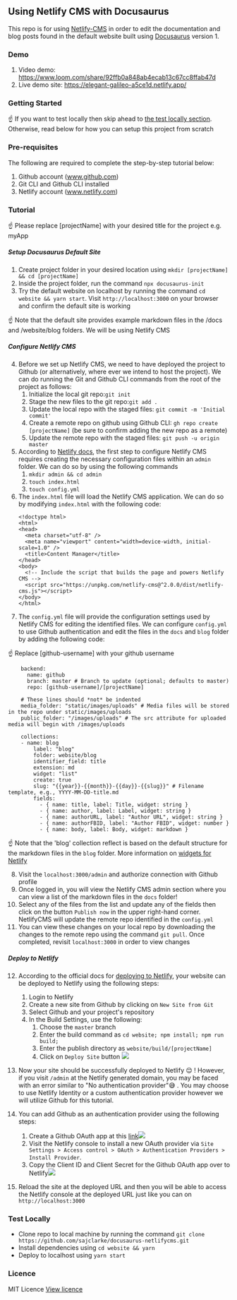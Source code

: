## Using Netlify CMS with Docusaurus

This repo is for using [Netlify-CMS](https://www.netlifycms.org/) in order to edit the documentation and blog posts found in the default website built using [Docusaurus](https://docusaurus.io/) version 1. 

### Demo
1. Video demo: https://www.loom.com/share/92ffb0a848ab4ecab13c67cc8ffab47d
2. Live demo site: https://elegant-galileo-a5ce1d.netlify.app/

### Getting Started

:point_up:
If you want to test locally then skip ahead to [the test locally section](#Test-Locally). Otherwise, read below for how you can setup this project from scratch

### Pre-requisites
The following are required to complete the step-by-step tutorial below:
1. Github account (www.github.com)
2. Git CLI and Github CLI installed
3. Netlify account (www.netlify.com)

### Tutorial

:point_up:
Please replace [projectName] with your desired title for the project e.g. myApp

##### Setup Docusaurus Default Site
1. Create project folder in your desired location using `mkdir [projectName] && cd [projectName]`
2. Inside the project folder, run the command `npx docusaurus-init`
3. Try the default website on localhost by running the command `cd website && yarn start`. Visit `http://localhost:3000` on your browser and confirm the default site is working

:point_up:
Note that the default site provides example markdown files in the /docs and /website/blog folders. We will be using Netlify CMS

##### Configure Netlify CMS
4. Before we set up Netlify CMS, we need to have deployed the project to Github (or alternatively, where ever we intend to host the project). We can do running the Git and Github CLI commands from the root of the project as follows:
    1. Initialize the local git repo:`git init`
    2. Stage the new files to the git repo:`git add .`
    3. Update the local repo with the staged files: `git commit -m 'Initial commit'`
    4. Create a remote repo on github using Github CLI: `gh repo create [projectName]` (be sure to confirm adding the new repo as a remote)
    5. Update the remote repo with the staged files: `git push -u origin master`
5. According to [Netlify docs](https://www.netlifycms.org/docs/add-to-your-site/), the first step to configure Netlify CMS requires creating the necessary configuration files within an `admin` folder. We can do so by using the following commands
    1. `mkdir admin && cd admin`
    2. `touch index.html`
    3. `touch config.yml`
6. The `index.html` file will load the Netlify CMS application. We can do so by modifying `index.html` with the following code:
    ```
    <!doctype html>
    <html>
    <head>
      <meta charset="utf-8" />
      <meta name="viewport" content="width=device-width, initial-scale=1.0" />
      <title>Content Manager</title>
    </head>
    <body>
      <!-- Include the script that builds the page and powers Netlify CMS -->
      <script src="https://unpkg.com/netlify-cms@^2.0.0/dist/netlify-cms.js"></script>
    </body>
    </html>
    ```
7. The `config.yml` file will provide the configuration settings used by Netlify CMS for editing the identified files. We can configure `config.yml` to use Github authentication and edit the files in the `docs` and `blog` folder by adding the following code:

:point_up:
Replace [github-username] with your github username
```
    backend:
      name: github
      branch: master # Branch to update (optional; defaults to master)
      repo: [github-username]/[projectName]

    # These lines should *not* be indented
    media_folder: "static/images/uploads" # Media files will be stored in the repo under static/images/uploads
    public_folder: "/images/uploads" # The src attribute for uploaded media will begin with /images/uploads

    collections:
    - name: blog
        label: "blog"
        folder: website/blog
        identifier_field: title
        extension: md
        widget: "list"
        create: true
        slug: "{{year}}-{{month}}-{{day}}-{{slug}}" # Filename template, e.g., YYYY-MM-DD-title.md
        fields:
          - { name: title, label: Title, widget: string }
          - { name: author, label: Label, widget: string }
          - { name: authorURL, label: "Author URL", widget: string }
          - { name: authorFBID, label: "Author FBID", widget: number }
          - { name: body, label: Body, widget: markdown }
```

:point_up:
Note that the 'blog' collection reflect is based on the default structure for the markdown files in the `blog` folder. More information on [widgets for Netlify](https://www.netlifycms.org/docs/widgets/)

8. Visit the `localhost:3000/admin` and authorize connection with Github profile
9. Once logged in, you will view the Netlify CMS admin section where you can view a list of the markdown files in the `docs` folder!
10. Select any of the files from the list and update any of the fields then click on the button `Publish now` in the upper right-hand corner. NetlifyCMS will update the remote repo identified in the `config.yml`
11. You can view these changes on your local repo by downloading the changes to the remote repo using the command `git pull`. Once completed, revisit `localhost:3000` in order to view changes

##### Deploy to Netlify
12. According to the official docs for [deploying to Netlify](https://docusaurus.io/docs/en/publishing#hosting-on-netlify), your website can be deployed to Netlify using the following steps:
    1. Login to Netlify
    2. Create a new site from Github by clicking on `New Site from Git`
    3. Select Github and your project's repository
    4. In the Build Settings, use the following:
        1. Choose the `master` branch
        2. Enter the build command as `cd website; npm install; npm run build;`
        3. Enter the publish directory as `website/build/[projectName]` 
        4. Click on `Deploy Site` button
![](https://i.imgur.com/O6Oek4T.png)
 
13. Now your site should be successfully deployed to Netlify :relieved: ! However, if you visit `/admin` at the Netlify generated domain, you may be faced with an error similar to "No authentication provider":sweat_smile: . You may choose to use Netlify Identity or a custom authentication provider however we will utilize Github for this tutorial.
14. You can add Github as an authentication provider using the following steps:
    1. Create a Github OAuth app at this [link](https://github.com/settings/applications/new)![](https://i.imgur.com/bNq3EmS.png)
    2. Visit the Netlify console to install a new OAuth provider via `Site Settings > Access control > OAuth > Authentication Providers > Install Provider`.
    3. Copy the Client ID and Client Secret for the Github OAuth app over to Netlify![](https://i.imgur.com/lQ5pXJq.png)
  
15. Reload the site at the deployed URL and then you will be able to access the Netlify console at the deployed URL just like you can on `http://localhost:3000`

### Test Locally
- Clone repo to local machine by running the command `git clone https://github.com/sajclarke/docusaurus-netlifycms.git`
- Install dependencies using `cd website && yarn`
- Deploy to localhost using `yarn start`

### Licence
MIT Licence [View licence](Licence.md)
